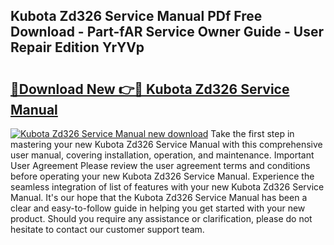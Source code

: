## Kubota Zd326 Service Manual PDf Free Download - Part-fAR Service Owner Guide - User Repair Edition YrYVp

# <h2><a href="http://bc28991.oget.top/?id=Kubota+Zd326+Service+Manual">🔗Download New 👉🔴 Kubota Zd326 Service Manual</a></h2>

[![Kubota Zd326 Service Manual new download](https://i.imgur.com/5g1atiW.png)](http://bc28991.oget.top/?id=Kubota+Zd326+Service+Manual)
Take the first step in mastering your new Kubota Zd326 Service Manual with this comprehensive user manual, covering installation, operation, and maintenance. Important User Agreement Please review the user agreement terms and conditions before operating your new Kubota Zd326 Service Manual. Experience the seamless integration of list of features with your new Kubota Zd326 Service Manual. It's our hope that the Kubota Zd326 Service Manual has been a clear and easy-to-follow guide in helping you get started with your new product. Should you require any assistance or clarification, please do not hesitate to contact our customer support team.
